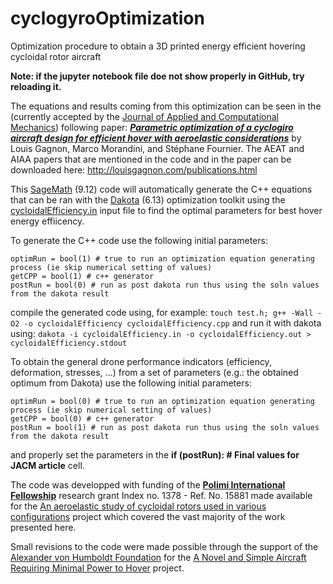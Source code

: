 # cyclogyroOptimization
Optimization procedure to obtain a 3D printed energy efficient hovering cycloidal rotor aircraft

**Note: if the jupyter notebook file doe not show properly in GitHub, try reloading it.**

The equations and results coming from this optimization can be seen in the (currently accepted by the [Journal of Applied and Computational Mechanics](https://jacm.scu.ac.ir/)) following paper: 
_**[Parametric optimization of a cyclogiro aircraft design for efficient hover with aeroelastic considerations](https://jacm.scu.ac.ir/article_16704.html)**_ by Louis Gagnon, Marco Morandini, and Stéphane Fournier.
The AEAT and AIAA papers that are mentioned in the code and in the paper can be downloaded here: http://louisgagnon.com/publications.html

This [SageMath](https://www.sagemath.org/) (9.12) code will automatically generate the C++ equations that can be ran with the [Dakota](https://dakota.sandia.gov/) (6.13) optimization toolkit using the [cycloidalEfficiency.in](https://github.com/louisgag/cyclogyroOptimization/blob/main/cycloidalEfficiency.in) input file to find the optimal parameters for best hover energy effiicency.

To generate the C++ code use the following initial parameters:
```
optimRun = bool(1) # true to run an optimization equation generating process (ie skip numerical setting of values)
getCPP = bool(1) # c++ generator
postRun = bool(0) # run as post dakota run thus using the soln values from the dakota result
```
compile the generated code using, for example: `touch test.h; g++ -Wall -O2 -o cycloidalEfficiency cycloidalEfficiency.cpp`
and run it with dakota using: `dakota -i cycloidalEfficiency.in -o cycloidalEfficiency.out > cycloidalEfficiency.stdout`

To obtain the general drone performance indicators (efficiency, deformation, stresses, ...) from a set of parameters (e.g.: the obtained optimum from Dakota) use the following initial parameters:

```
optimRun = bool(0) # true to run an optimization equation generating process (ie skip numerical setting of values)
getCPP = bool(0) # c++ generator
postRun = bool(1) # run as post dakota run thus using the soln values from the dakota result
```

and properly set the parameters in the **if (postRun): # Final values for JACM article** cell.

The code was developped with funding of the [**Polimi International Fellowship**](https://www.polimi.it/en/faculty-and-staff/calls-and-competitions/international-fellowships/) research grant Index no. 1378 - Ref. No. 15881 made available for the [An aeroelastic study of cycloidal rotors used in various configurations](http://louisgagnon.com/cycloPolimiFellowship.html) project which covered the vast majority of the work presented here.

Small revisions to the code were made possible through the support of the [Alexander von Humboldt Foundation](https://www.humboldt-foundation.de/) for the [A Novel and Simple Aircraft Requiring Minimal Power to Hover](http://louisgagnon.com/research/AvH_cyclo.html) project.
